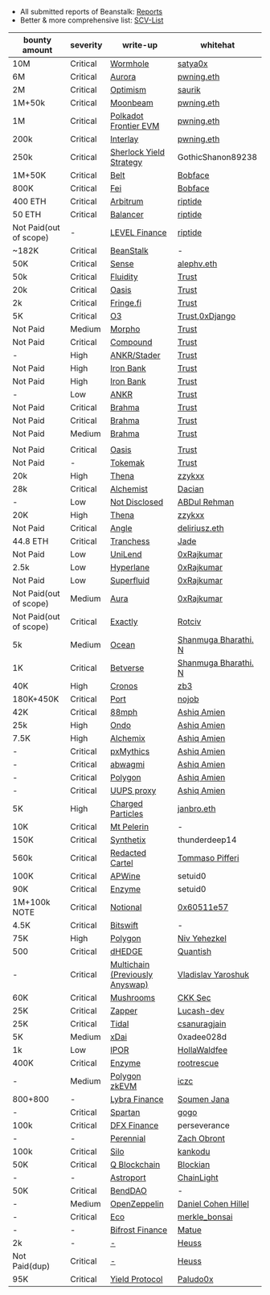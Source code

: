 - All submitted reports of Beanstalk: [Reports](https://community.bean.money/bug-reports)<br/>
- Better & more comprehensive list: [SCV-List](https://github.com/sirhashalot/SCV-List)

| bounty  amount      | **severity** | **write-up**                                                                                                                       | **whitehat**                                                                             |
|---------------|--------------|------------------------------------------------------------------------------------------------------------------------------------|------------------------------------------------------------------------------------------|
| 10M           | Critical     | [Wormhole](https://medium.com/immunefi/wormhole-uninitialized-proxy-bugfix-review-90250c41a43a)                                    | [satya0x](https://twitter.com/satya0x)                                                   |
| 6M            | Critical     | [Aurora](https://pwning.mirror.xyz/CB4XUkbJVwPo7CaRwRmCApaP2DMjPQccW-NOcCwQlAs)                                                    | [pwning.eth](https://twitter.com/PwningEth)                                              |
| 2M            | Critical     | [Optimism](https://medium.com/immunefi/optimism-infinite-money-duplication-bugfix-review-daa6597146a0)                             | [saurik](https://twitter.com/saurik)                                                     |
| 1M+50k        | Critical     | [Moonbeam](https://pwning.mirror.xyz/okyEG4lahAuR81IMabYL5aUdvAsZ8cRCbYBXh8RHFuE)                                                  | [pwning.eth](https://twitter.com/PwningEth)                                              |
| 1M            | Critical     | [Polkadot Frontier EVM](https://pwning.mirror.xyz/RFNTSouIIlHVNmTNDThUVb1obIeN5c1LAiQuN9Ve-ok)                                     | [pwning.eth](https://twitter.com/PwningEth)                                              |
| 200k          | Critical     | [Interlay](https://pwning.mirror.xyz/jlT8OgtwN3mQf3KdYmXdcSXbE4s95JzT3eR3wxiLmpw)                                                  | [pwning.eth](https://twitter.com/PwningEth)                                              |
| 250k          | Critical     | [Sherlock Yield Strategy](https://mirror.xyz/0xE400820f3D60d77a3EC8018d44366ed0d334f93C/LOZF1YBcH1eBdxlC6HP223cAMeTpNgQ-Kc4EjQuxmGA) | GothicShanon89238                                                                        |
| 1M+50K        | Critical     | [Belt](https://medium.com/immunefi/belt-finance-logic-error-bug-fix-postmortem-39308a158291)                                       | [Bobface](https://twitter.com/bobface16)                                                 |
| 800K          | Critical     | [Fei](https://medium.com/immunefi/fei-protocol-flashloan-vulnerability-postmortem-7c5dc001affb)                                    | [Bobface](https://twitter.com/bobface16)                                                 |
| 400 ETH       | Critical     | [Arbitrum](https://medium.com/@0xriptide/hackers-in-arbitrums-inbox-ca23272641a2)                                                  | [riptide](https://twitter.com/0xriptide)                                                 |
| 50 ETH        | Critical     | [Balancer](https://mirror.xyz/0x2719F6Dfb85086F87319079cC2f7EeFD0e40994D/NWDf5uW1Ve7-TrcPKwmM86xp8ploMSCRGC58A-NSoFY)              | [riptide](https://twitter.com/0xriptide)                                                 |
| Not Paid(out of scope) | -            | [LEVEL Finance](https://twitter.com/0xriptide/status/1658708383535333380)                                                                          | [riptide](https://twitter.com/0xriptide)                                                 |
| ~182K         | Critical     | [BeanStalk](https://medium.com/immunefi/beanstalk-logic-error-bugfix-review-4fea17478716)                                                          | -                                                                                        |
| 50K           | Critical     | [Sense](https://medium.com/immunefi/sense-finance-access-control-issue-bugfix-review-32e0c806b1a0)                                 | [alephv.eth](https://twitter.com/alpeh_v)                                                |
| 50k           | Critical     | [Fluidity](https://www.trust-security.xyz/post/breaking-fluidity-for-glory-and-50k)                                                | [Trust](https://twitter.com/trust__90)                                                   |
| 20k           | Critical     | [Oasis](https://www.trust-security.xyz/post/taking-home-a-20k-bounty-with-oasis-platform-shutdown-vulnerability)                   | [Trust]( https://twitter.com/trust__90 )                                                 |
| 2k            | Critical     | [Fringe.fi](https://www.trust-security.xyz/post/diving-deep-into-a-critical-protocol-insolvency-bug-in-fringe-fi-lending-platform) | [Trust]( https://twitter.com/trust__90 )                                                 |
| 5K            | Critical     | [O3](https://www.trust-security.xyz/post/critical-finding-stealing-tokens-from-o3-bridge-users)                                    | [Trust]( https://twitter.com/trust__90 ),[0xDjango](https://twitter.com/0xDjangoOnChain) |
| Not Paid      | Medium       | [Morpho](https://www.trust-security.xyz/post/med-morpho-finance-logic-contract-can-be-destroyed-via-controlled-delegatecall)                       | [Trust]( https://twitter.com/trust__90 )                                                 |
| Not Paid      | Critical     | [Compound](https://www.trust-security.xyz/post/crit-compound-liquidators-may-seize-assets-not-held-as-collateral-closed-as-known-issue)            | [Trust]( https://twitter.com/trust__90 )                                                 |
| -             | High         | [ANKR/Stader](https://www.trust-security.xyz/post/high-ankr-stader-reward-distribution-is-vulnerable-to-mev-leading-to-theft-of-reward-won-t-fix)  | [Trust]( https://twitter.com/trust__90 )                                                 |
| Not Paid      | High         | [Iron Bank](https://www.trust-security.xyz/post/high-iron-bank-liquidator-is-not-credited-with-correct-collateral-amount)                          | [Trust]( https://twitter.com/trust__90 )                                                 |
| Not Paid      | High         | [Iron Bank](https://www.trust-security.xyz/post/high-iron-bank-collateral-cap-is-not-enforced-at-account-initialization)                           | [Trust]( https://twitter.com/trust__90 )                                                 |
| -             | Low          | [ANKR](https://www.trust-security.xyz/post/low-ankr-user-gets-more-gas-than-supposed-to-when-distributing-rewards)                                 | [Trust]( https://twitter.com/trust__90 )                                                 |
| Not Paid      | Critical     | [Brahma](https://www.trust-security.xyz/post/crit-brahma-fi-fee-collection-does-not-take-previous-losses-into-account)                             | [Trust]( https://twitter.com/trust__90 )                                                 |
| Not Paid      | Critical     | [Brahma](https://www.trust-security.xyz/post/crit-brahma-fi-l2-position-handler-miscalculates-position-value-leading-to-severe-risks)              | [Trust]( https://twitter.com/trust__90 )                                                 |
| Not Paid      | Medium       | [Brahma](https://www.trust-security.xyz/post/med-brahma-fi-curve-miscalculations-may-cause-user-withdraws-to-fail)                                 | [Trust]( https://twitter.com/trust__90 )                                                 |
|               |              |                                                                                                                                                    |                                                                                          |
| Not Paid      | Critical     | [Oasis](https://www.trust-security.xyz/post/the-story-of-the-0-day-crit-that-wasn-t)                                                               | [Trust]( https://twitter.com/trust__90 )                                                 |
| Not Paid      | -            | [Tokemak](https://www.trust-security.xyz/post/tokemak-liquidity-operator-can-steal-funds)                                                          | [Trust]( https://twitter.com/trust__90 )                                                 |
| 20k           | High         | [Thena](https://zzykxx.com/2023/02/02/the-bug-that-codearena-missed-,-twice/)                                                      | [zzykxx](https://twitter.com/zzykxx)                                                     |
| 28k           | Critical     | [Alchemist](https://dacian.me/28k-bounty-admin-brick-forced-revert)                                                                | [Dacian](https://twitter.com/DevDacian)                                                  |
|- | Low          | [Not Disclosed](https://twitter.com/DevABDee/status/1637010561899560961)                                                           | [ABDul Rehman](https://twitter.com/DevABDee/status/1637010561899560961)                  |
| 20K           | High         | [Thena](https://zzykxx.com/2023/02/27/a-very-helpful-sign/)                                                                        | [zzykxx](https://twitter.com/zzykxx)                                                     |
| Not Paid      | Critical     | [Angle](https://medium.com/@deliriusz/stealing-in-motion-immunefi-bounty-hunting-from-different-angle-5eb03602f5c1)                | [deliriusz.eth](https://twitter.com/deliriusz_eth)                                       |
| 44.8 ETH      | Critical     | [Tranchess](https://www.kalos.xyz/blog/tranchess-liquid-staking-deposit-firstrun-vulnerability-analysis)                           | [Jade](https://twitter.com/windowhan)                                                    |
| Not Paid    | Low          | [UniLend](https://github.com/0xRajkumar/audits/blob/main/Immunefi/README.md#lend-function-always-return-minted-tokens-equal-to-zero)              | [0xRajkumar](https://twitter.com/0xRajkumar)                                             |
| 2.5k                   | Low          | [Hyperlane](https://github.com/0xRajkumar/audits/blob/main/Immunefi/README.md#wrong-use-of-assembly-builtin-function)                             | [   0xRajkumar](https://twitter.com/0xRajkumar)                                          |
| Not Paid    | Low          | [Superfluid](https://github.com/0xRajkumar/audits/blob/main/Immunefi/README.md#createcanonicalerc20wrapper-reverts-on-right-erc20-implementation) | [   0xRajkumar]( https://twitter.com/0xRajkumar )                                        |
| Not Paid(out of scope) | Medium       | [Aura](https://github.com/0xRajkumar/audits/blob/main/Immunefi/README.md#bypassing-modify-blacklist-function)                                     | [   0xRajkumar]( https://twitter.com/0xRajkumar )                                        |
| Not Paid(out of scope)      | Critical     | [Exactly](https://twitter.com/rotcivegaf/status/1649667063412056066)                                                               | [Rotciv](https://twitter.com/rotcivegaf)                                                 |
| 5k            | Medium       | [Ocean](https://mirror.xyz/chiefdestroyer.eth/Xd08Mseb33gbyo-9py9old7ejYz6sVxOsle6v-1RRmc)                                         | [Shanmuga Bharathi. N](https://twitter.com/ch13fd357r0y3r)                               |
| 1K | Critical     | [Betverse](https://mirror.xyz/chiefdestroyer.eth/iB31aKROKdXZG1MiZjoOdbAq-jzEz_PgVrUKUnA_ILg)                                      | [Shanmuga Bharathi. N](https://twitter.com/ch13fd357r0y3r)                               |
| 40K           | High         | [Cronos](https://medium.com/immunefi/cronos-theft-of-transactions-fees-bugfix-postmortem-b33f941b9570)                                             | [zb3](https://github.com/zb3)                                                            |
| 180K+450K     | Critical     | [Port](https://medium.com/immunefi/port-finance-logic-error-bugfix-review-29767aced446)                                                                | [nojob](https://twitter.com/nojob_capital)                                               |
| 42K           | Critical     | [88mph](https://medium.com/immunefi/88mph-function-initialization-bug-fix-postmortem-c3a2282894d3)                                                 | [Ashiq Amien](https://twitter.com/AshiqAmien)                                            |
| 25k           | High     | [Ondo](https://iosiro.com/blog/high-risk-vulnerability-disclosed-to-ondo-finance)                                                                  | [Ashiq Amien](https://twitter.com/AshiqAmien)                                            |
| 7.5K          | High         | [Alchemix](https://medium.com/immunefi/alchemix-access-control-bug-fix-debrief-a13d39b9f2e0)                                                       | [Ashiq Amien](https://twitter.com/AshiqAmien)                                            |
|- | Critical     | [pxMythics](https://ashiq.co.za/tabs/research/#-critical-vulnerability-disclosed-to-pxmythics)                                                     | [Ashiq Amien](https://twitter.com/AshiqAmien)                                            |
| - | Critical     | [abwagmi](https://ashiq.co.za/tabs/research/#-critical-vulnerability-disclosed-to-abwagmi)                                                         | [Ashiq Amien](https://twitter.com/AshiqAmien)                                            |
| - | Critical     | [Polygon](https://ashiq.co.za/tabs/research/#-critical-vulnerability-disclosed-to-polygon)                                                         | [Ashiq Amien](https://twitter.com/AshiqAmien)                                            |
| - | Critical     | [UUPS proxy](https://ashiq.co.za/tabs/research/#%EF%B8%8F-critical-vulnerability-disclosed-to-four-definft-projects-and-escalated-to-openzeppelin) | [Ashiq Amien](https://twitter.com/AshiqAmien)                                            |
| 5K            | High         | [Charged Particles](https://medium.com/immunefi/charged-particles-griefing-bug-fix-postmortem-d2791e49a66b)                                        | [janbro.eth](https://twitter.com/unsafe_call)                                            |
| 10K           | Critical     | [Mt Pelerin](https://medium.com/immunefi/mt-pelerin-double-transaction-bugfix-review-503838db3d70)                                                 | -                                                                                        |
| 150K          | Critical     | [Synthetix](https://medium.com/immunefi/synthetix-logic-error-bugfix-review-40da0ead5f4f)                                                          | thunderdeep14                                                                            |
| 560k          | Critical     | [Redacted Cartel](https://medium.com/immunefi/redacted-cartel-custom-approval-logic-bugfix-review-9b2d039ca2c5)                                    | [Tommaso Pifferi](https://twitter.com/neslinesli93)                                      |
| 100K          | Critical     | [APWine](https://medium.com/immunefi/apwine-incorrect-check-of-delegations-bugfix-review-7e401a49c04f)                                             | setuid0                                                                                  |
| 90K           | Critical     | [Enzyme](https://medium.com/immunefi/enzyme-finance-price-oracle-manipulation-bug-fix-postmortem-4e1f3d4201b5)                                     | setuid0                                                                                  |
| 1M+100k NOTE  | Critical     | [Notional](https://medium.com/immunefi/notional-double-counting-free-collateral-bugfix-review-28b634903934)                                        | [0x60511e57](https://twitter.com/0x60511e57)                                             |
| 4.5K          | Critical     | [Bitswift](https://medium.com/immunefi/bitswift-unlimited-mint-bugfix-postmortem-147a1e57dca9)                                                     | -                                                                                        |
| 75K           | High         | [Polygon](https://medium.com/immunefi/polygon-consensus-bypass-bugfix-review-7076ce5047fe)                                                         | [Niv Yehezkel](https://twitter.com/invlpgtbl)                                            |
| 500      | Critical     | [dHEDGE](https://mirror.xyz/0x6746Cae57DA75D77137f7749582f511B4d9f866c/fU6YVrXulTL5z5qMraVTDJmnUiPP8NH17XGzDJLvq1k)                                | [Quantish](https://mirror.xyz/0x6746Cae57DA75D77137f7749582f511B4d9f866c)                                                                                    |
| -             | Critical            | [Multichain (Previously Anyswap)](https://medium.com/@gr_gred/how-i-found-2-bugs-after-2-audits-on-smart-contracts-with-20-mil-3a23209b463d)       | [Vladislav Yaroshuk](https://medium.com/@gr_gred)                                        |
| 60K           | Critical     | [Mushrooms](https://medium.com/immunefi/mushrooms-finance-logic-error-bug-fix-postmortem-780122821621)                                             | [CKK Sec](https://twitter.com/ckksec)                                                    |
| 25K           | Critical     | [Zapper](https://medium.com/immunefi/zapper-arbitrary-call-data-bug-fix-postmortem-d75a4a076ae9)                                                   | [Lucash-dev](https://twitter.com/lucash_dev)                                             |
| 25K           | Critical     | [Tidal](https://medium.com/immunefi/tidal-finance-logic-error-bug-fix-postmortem-3607d8b7ed1f)                                                     | [csanuragjain](https://twitter.com/csanuragjain)                                         |
| 5K            | Medium       | [xDai](https://medium.com/immunefi/xdai-stake-arbitrary-call-method-bug-postmortem-f80a90ac56e3)                                                   | 0xadee028d                                                                               |
| 1k            | Low          | [IPOR](https://twitter.com/HollaWaldfee100/status/1656992468867465222)                                                                             | [HollaWaldfee](https://twitter.com/HollaWaldfee100)                                      |
| 400K                   | Critical     | [Enzyme](https://medium.com/immunefi/enzyme-finance-missing-privilege-check-bugfix-review-ddb5e87b8058)                                            | [rootrescue](https://twitter.com/rootedrescue)                                           |
| -                      | Medium       | [Polygon zkEVM](https://twitter.com/0xiczc/status/1662090451493740545)                                                                             | [iczc](https://twitter.com/0xiczc)                                                       |
| 800+800                | -            | [Lybra Finance](https://medium.com/@smaul_1/enhancing-protocol-integrity-addressing-bugs-in-the-lybra-finance-contract-21c1e4b68387)               | [Soumen Jana](https://twitter.com/smaul_1)                                                   |
| -                      | Critical     | [Spartan](https://github.com/gogotheauditor/audits/blob/main/reports/Spartan-Immunefi-Bug-Bounty.md)                                               | [gogo](https://twitter.com/gogotheauditor)                                               |
| 100k                   | Critical     | [DFX Finance](https://medium.com/immunefi/dfx-finance-rounding-error-bugfix-review-17ba5ffb4114)                                                   | perseverance                                           |
| -                      | -            | [Perennial](https://mirror.xyz/0x9D6b7f5e8d1b9dFea8dDD29c0DbD81687e721601/mm_D_HrqfntAkGM1DvVQvy1WuPbj99pKYfRp-xDbs8U)                             | [Zach Obront](https://twitter.com/zachobront)                                            |
| 100k                   | Critical     | [Silo](https://twitter.com/kankodu/status/1669833829203476480)                                                          | [kankodu](https://twitter.com/kankodu)                                                   |
| 50K                    | Critical     | [Q Blockchain](https://medium.com/@blockian/striking-gold-at-30-000-feet-uncovering-a-critical-vulnerability-in-q-blockchain-for-50-000-ab335042147b) | [Blockian](https://twitter.com/_blockian)                                                |
| -                      | -            | [Astroport](https://defihacklabs.substack.com/p/chainlight-patch-thursday-astroports?utm_source=profile&utm_medium=reader2)                           | [ChainLight](https://twitter.com/chainlight_io)                                          |
| 50K                    | Critical     | [BendDAO](https://medium.com/@BendDAO/sewer-pass-flash-claim-vulnerability-9d2b0b1e09ef)                                                              | -                                                                                        |
| -                      | Medium            | [OpenZeppelin](https://twitter.com/0xDACA/status/1669846430528286722)                                                                                 | [Daniel Cohen Hillel](https://twitter.com/0xDACA)                                        |
| -                      | Critical     | [Eco](https://mirror.xyz/0x333247F2e126954ed6428e9135Ae9dE06A76BA32/Hhs0AGFqqemCljNa49AnYVUTrLPCvdyPtd23k4iwQ_M)                                      | [merkle_bonsai](https://twitter.com/merkle_bonsai)                                       |
| -                      | -            | [Bifrost Finance](https://medium.com/@thiagoweb3/arrays-as-input-in-smart-contracts-things-you-should-know-b1eed7a2d17d)                              | [Matue](https://twitter.com/auditorweb3)                                                 |
| 2k                      | -            | [-](https://medium.com/@sudout92/exploiting-signature-verification-vulnerabilities-in-smart-contracts-f4eb64cd3b23)                       | [Heuss](https://twitter.com/UnoHeuss)                                                    |
| Not Paid(dup)  | Critical     | [-](https://medium.com/@Heuss/critical-nft-bridge-vulnerability-potential-theft-of-deposited-nfts-f5b26a7776eb)                                       | [Heuss](https://twitter.com/UnoHeuss)                                                    |
| 95K                    | Critical     | [Yield Protocol](https://medium.com/immunefi/yield-protocol-logic-error-bugfix-review-7b86741e6f50)                                                   | [Paludo0x](https://twitter.com/PaludoX0)                                                 |

